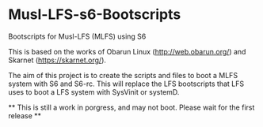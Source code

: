 # Musl-LFS-s6-Bootscripts
Bootscripts for Musl-LFS (MLFS) using S6

This is based on the works of Obarun Linux (http://web.obarun.org/) and Skarnet (https://skarnet.org/).

The aim of this project is to create the scripts and files to boot a MLFS system with S6 and S6-rc. This will replace the LFS bootscripts that LFS uses to boot a LFS system with SysVinit or systemD.

** This is still a work in porgress, and may not boot. Please wait for the first release **
